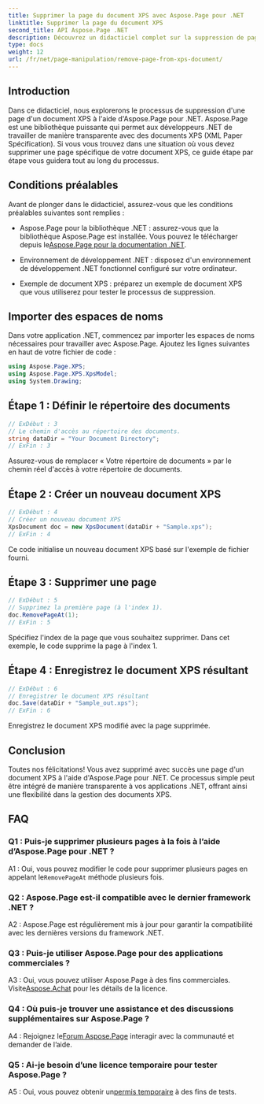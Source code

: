 ```yaml
---
title: Supprimer la page du document XPS avec Aspose.Page pour .NET
linktitle: Supprimer la page du document XPS
second_title: API Aspose.Page .NET
description: Découvrez un didacticiel complet sur la suppression de pages de documents XPS à l'aide d'Aspose.Page pour .NET. Découvrez le processus étape par étape, les prérequis et les FAQ pour une manipulation transparente des documents.
type: docs
weight: 12
url: /fr/net/page-manipulation/remove-page-from-xps-document/
---
```

## Introduction

Dans ce didacticiel, nous explorerons le processus de suppression d'une page d'un document XPS à l'aide d'Aspose.Page pour .NET. Aspose.Page est une bibliothèque puissante qui permet aux développeurs .NET de travailler de manière transparente avec des documents XPS (XML Paper Spécification). Si vous vous trouvez dans une situation où vous devez supprimer une page spécifique de votre document XPS, ce guide étape par étape vous guidera tout au long du processus.

## Conditions préalables

Avant de plonger dans le didacticiel, assurez-vous que les conditions préalables suivantes sont remplies :

-  Aspose.Page pour la bibliothèque .NET : assurez-vous que la bibliothèque Aspose.Page est installée. Vous pouvez le télécharger depuis le[Aspose.Page pour la documentation .NET](https://reference.aspose.com/page/net/).

- Environnement de développement .NET : disposez d'un environnement de développement .NET fonctionnel configuré sur votre ordinateur.

- Exemple de document XPS : préparez un exemple de document XPS que vous utiliserez pour tester le processus de suppression.

## Importer des espaces de noms

Dans votre application .NET, commencez par importer les espaces de noms nécessaires pour travailler avec Aspose.Page. Ajoutez les lignes suivantes en haut de votre fichier de code :

```csharp
using Aspose.Page.XPS;
using Aspose.Page.XPS.XpsModel;
using System.Drawing;
```

## Étape 1 : Définir le répertoire des documents

```csharp
// ExDébut : 3
// Le chemin d'accès au répertoire des documents.
string dataDir = "Your Document Directory";
// ExFin : 3
```

Assurez-vous de remplacer « Votre répertoire de documents » par le chemin réel d'accès à votre répertoire de documents.

## Étape 2 : Créer un nouveau document XPS

```csharp
// ExDébut : 4
// Créer un nouveau document XPS
XpsDocument doc = new XpsDocument(dataDir + "Sample.xps");
// ExFin : 4
```

Ce code initialise un nouveau document XPS basé sur l'exemple de fichier fourni.

## Étape 3 : Supprimer une page

```csharp
// ExDébut : 5
// Supprimez la première page (à l'index 1).
doc.RemovePageAt(1);
// ExFin : 5
```

Spécifiez l'index de la page que vous souhaitez supprimer. Dans cet exemple, le code supprime la page à l'index 1.

## Étape 4 : Enregistrez le document XPS résultant

```csharp
// ExDébut : 6
// Enregistrer le document XPS résultant
doc.Save(dataDir + "Sample_out.xps");
// ExFin : 6
```

Enregistrez le document XPS modifié avec la page supprimée.

## Conclusion

Toutes nos félicitations! Vous avez supprimé avec succès une page d'un document XPS à l'aide d'Aspose.Page pour .NET. Ce processus simple peut être intégré de manière transparente à vos applications .NET, offrant ainsi une flexibilité dans la gestion des documents XPS.

## FAQ

### Q1 : Puis-je supprimer plusieurs pages à la fois à l’aide d’Aspose.Page pour .NET ?

A1 : Oui, vous pouvez modifier le code pour supprimer plusieurs pages en appelant le`RemovePageAt` méthode plusieurs fois.

### Q2 : Aspose.Page est-il compatible avec le dernier framework .NET ?

A2 : Aspose.Page est régulièrement mis à jour pour garantir la compatibilité avec les dernières versions du framework .NET.

### Q3 : Puis-je utiliser Aspose.Page pour des applications commerciales ?

 A3 : Oui, vous pouvez utiliser Aspose.Page à des fins commerciales. Visite[Aspose.Achat](https://purchase.aspose.com/buy) pour les détails de la licence.

### Q4 : Où puis-je trouver une assistance et des discussions supplémentaires sur Aspose.Page ?

 A4 : Rejoignez le[Forum Aspose.Page](https://forum.aspose.com/c/page/39) interagir avec la communauté et demander de l’aide.

### Q5 : Ai-je besoin d’une licence temporaire pour tester Aspose.Page ?

 A5 : Oui, vous pouvez obtenir un[permis temporaire](https://purchase.aspose.com/temporary-license/) à des fins de tests.
